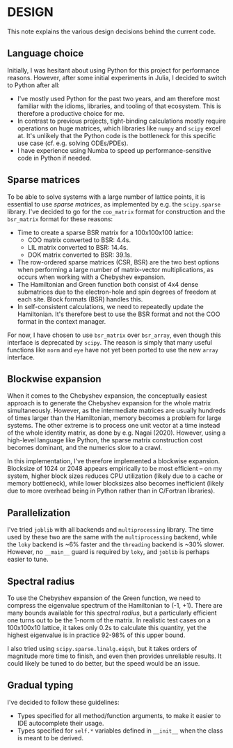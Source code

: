 # DESIGN
This note explains the various design decisions behind the current code.

## Language choice
Initially, I was hesitant about using Python for this project for performance reasons. However, after some initial experiments in Julia, I decided to switch to Python after all:

* I've mostly used Python for the past two years, and am therefore most familiar with the idioms, libraries, and tooling of that ecosystem. This is therefore a productive choice for me.
* In contrast to previous projects, tight-binding calculations mostly require operations on huge matrices, which libraries like `numpy` and `scipy` excel at. It's unlikely that the Python code is the bottleneck for this specific use case (cf. e.g. solving ODEs/PDEs).
* I have experience using Numba to speed up performance-sensitive code in Python if needed.

## Sparse matrices
To be able to solve systems with a large number of lattice points, it is essential to use *sparse matrices*, as implemented by e.g. the `scipy.sparse` library. I've decided to go for the `coo_matrix` format for construction and the `bsr_matrix` format for these reasons:

* Time to create a sparse BSR matrix for a 100x100x100 lattice:
	- COO matrix converted to BSR: 4.4s.
	- LIL matrix converted to BSR: 14.4s.
	- DOK matrix converted to BSR: 39.1s.
* The row-ordered sparse matrices (CSR, BSR) are the two best options when performing a large number of matrix-vector multiplications, as occurs when working with a Chebyshev expansion.
* The Hamiltonian and Green function both consist of 4x4 dense submatrices due to the electron-hole and spin degrees of freedom at each site. Block formats (BSR) handles this.
* In self-consistent calculations, we need to repeatedly update the Hamiltonian. It's therefore best to use the BSR format and not the COO format in the context manager.

For now, I have chosen to use `bsr_matrix` over `bsr_array`, even though this interface is deprecated by `scipy`. The reason is simply that many useful functions like `norm` and `eye` have not yet been ported to use the new `array` interface.

## Blockwise expansion
When it comes to the Chebyshev expansion, the conceptually easiest approach is to generate the Chebyshev expansion for the whole matrix simultaneously. However, as the intermediate matrices are usually hundreds of times larger than the Hamiltonian, memory becomes a problem for large systems. The other extreme is to process one unit vector at a time instead of the whole identity matrix, as done by e.g. Nagai (2020). However, using a high-level language like Python, the sparse matrix construction cost becomes dominant, and the numerics slow to a crawl.

In this implementation, I've therefore implemented a blockwise expansion. Blocksize of 1024 or 2048 appears empirically to be most efficient – on my system, higher block sizes reduces CPU utilization (likely due to a cache or memory bottleneck), while lower blocksizes also becomes inefficient (likely due to more overhead being in Python rather than in C/Fortran libraries).

## Parallelization
I've tried `joblib` with all backends and `multiprocessing` library. The time used by these two are the same with the `multiprocessing` backend, while the `loky` backend is \~6% faster and the `threading` backend is \~30% slower. However, no `__main__` guard is required by `loky`, and `joblib` is perhaps easier to tune.

## Spectral radius
To use the Chebyshev expansion of the Green function, we need to compress the eigenvalue spectrum of the Hamiltonian to (-1, +1). There are many bounds available for this *spectral radius*, but a particularly efficient one turns out to be the 1-norm of the matrix. In realistic test cases on a 100x100x10 lattice, it takes only 0.2s to calculate this quantity, yet the highest eigenvalue is in practice 92-98% of this upper bound.

I also tried using `scipy.sparse.linalg.eigsh`, but it takes orders of magnitude more time to finish, and even then provides unreliable results. It could likely be tuned to do better, but the speed would be an issue.

## Gradual typing
I've decided to follow these guidelines:
- Types specified for all method/function arguments, to make it easier to IDE autocomplete their usage.
- Types specified for `self.*` variables defined in `__init__` when the class is meant to be derived.